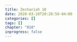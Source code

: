 ```yaml
---
title: Zechariah 10
date: 2020-03-28T20:28:59-04:00
categories: []
tags: []
chapter: "010"
inprogress: false
---
```


